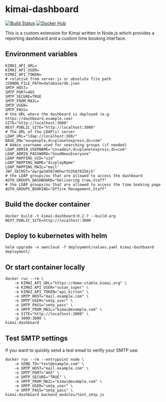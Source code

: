 # kimai-dashboard

[![Build Status](https://drone.owncloud.com/api/badges/owncloud/kimai-dashboard/status.svg)](https://drone.owncloud.com/owncloud/kimai-dashboard/)
[![Docker Hub](https://img.shields.io/badge/docker-latest-blue.svg?logo=docker&logoColor=white)](https://hub.docker.com/r/owncloudops/kimai-dashboard)

This is a custom extension for Kimai written in Node.js which provides a reporting dashboard and a custom time booking interface.

## Environment variables

```Shell
KIMAI_API_URL=
KIMAI_API_USER=
KIMAI_API_TOKEN=
# relative from server.js or absolute file path
JSONDB_FILE_PATH=database/db.json
SMTP_HOST=
SMTP_PORT=465
SMTP_SECURE=TRUE
SMTP_FROM_MAIL=
SMTP_USER=
SMTP_PASS=
# the URL where the dashboard is deployed (e.g. https://dashboard.example.com)
SITE="http://localhost:3000"
NEXT_PUBLIC_SITE="http://localhost:3000"
# The URL of the LDAP(s) server
LDAP_URL="ldap://localhost:389/"
BASE_DN="ou=people,dc=planetexpress,dc=com"
# Admin username used for searching groups (if needed)
LDAP_ADMIN_USERNAME="cn=admin,dc=planetexpress,dc=com"
LDAP_ADMIN_PASSWORD="GoodNewsEveryone"
LDAP_MAPPING_UID="uid"
LDAP_MAPPING_NAME="displayName"
LDAP_MAPPING_MAIL="mail"
JWT_SECRET="ewrgw3456746hwrth35678356jh"
# the LDAP groups/ou that are allowed to access the dashboard
AUTH_GROUPS_DASHBOARD="Delivering Crew,Staff"
# the LDAP groups/ou that are allowed to access the time booking page
AUTH_GROUPS_BOOKING="Office Management,Staff"
```

## Build the docker container

```Shell
docker build -t kimai-dashboard:0.2.7 --build-arg NEXT_PUBLIC_SITE=http://localhost:3000 .
```

## Deploy to kubernetes with helm

```Shell
helm upgrade -n owncloud -f deployment/values.yaml kimai-dashboard deployment/
```

## Or start container locally

```Shell
docker run --rm \
    -e KIMAI_API_URL="https://demo-stable.kimai.org" \
    -e KIMAI_API_USER="susan_super" \
    -e KIMAI_API_TOKEN="api_kitten" \
    -e SMTP_HOST="mail.example.com" \
    -e SMTP_USER="smtp_user" \
    -e SMTP_PASS="smtp_pass" \
    -e SMTP_FROM_MAIL="kimai@example.com" \
    -e SITE="http://localhost:3000" \
    -p 3000:3000 \
kimai-dashboard
```

## Test SMTP settings

If you want to quickly send a test email to verify your SMTP use:

```Shell
docker run --rm --entrypoint node \
    -e SEND_TO="test@example.com" \
    -e SMTP_HOST="mail.example.com" \
    -e SMTP_PORT="465" \
    -e SMTP_SECURE="TRUE" \
    -e SMTP_FROM_MAIL="kimai@example.com" \
    -e SMTP_USER="smtp_user" \
    -e SMTP_PASS="smtp_pass" \
kimai-dashboard backend_modules/test_smtp.js
```

